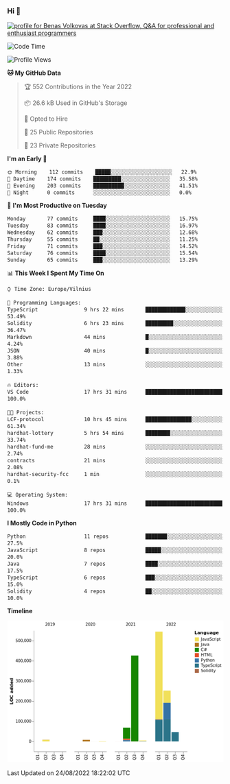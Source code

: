 ### Hi 👋
<a href="https://stackoverflow.com/users/14954249/benas-volkovas"><img src="https://stackoverflow.com/users/flair/14954249.png?theme=dark" width="208" height="58" alt="profile for Benas Volkovas at Stack Overflow, Q&amp;A for professional and enthusiast programmers" title="profile for Benas Volkovas at Stack Overflow, Q&amp;A for professional and enthusiast programmers"></a>

<!--START_SECTION:waka-->
![Code Time](http://img.shields.io/badge/Code%20Time-831%20hrs%2037%20mins-blue)

![Profile Views](http://img.shields.io/badge/Profile%20Views-24-blue)

**🐱 My GitHub Data** 

> 🏆 552 Contributions in the Year 2022
 > 
> 📦 26.6 kB Used in GitHub's Storage 
 > 
> 💼 Opted to Hire
 > 
> 📜 25 Public Repositories 
 > 
> 🔑 23 Private Repositories  
 > 
**I'm an Early 🐤** 

```text
🌞 Morning    112 commits    █████░░░░░░░░░░░░░░░░░░░░   22.9% 
🌆 Daytime    174 commits    █████████░░░░░░░░░░░░░░░░   35.58% 
🌃 Evening    203 commits    ██████████░░░░░░░░░░░░░░░   41.51% 
🌙 Night      0 commits      ░░░░░░░░░░░░░░░░░░░░░░░░░   0.0%

```
📅 **I'm Most Productive on Tuesday** 

```text
Monday       77 commits     ████░░░░░░░░░░░░░░░░░░░░░   15.75% 
Tuesday      83 commits     ████░░░░░░░░░░░░░░░░░░░░░   16.97% 
Wednesday    62 commits     ███░░░░░░░░░░░░░░░░░░░░░░   12.68% 
Thursday     55 commits     ██░░░░░░░░░░░░░░░░░░░░░░░   11.25% 
Friday       71 commits     ███░░░░░░░░░░░░░░░░░░░░░░   14.52% 
Saturday     76 commits     ████░░░░░░░░░░░░░░░░░░░░░   15.54% 
Sunday       65 commits     ███░░░░░░░░░░░░░░░░░░░░░░   13.29%

```


📊 **This Week I Spent My Time On** 

```text
⌚︎ Time Zone: Europe/Vilnius

💬 Programming Languages: 
TypeScript               9 hrs 22 mins       █████████████░░░░░░░░░░░░   53.49% 
Solidity                 6 hrs 23 mins       █████████░░░░░░░░░░░░░░░░   36.47% 
Markdown                 44 mins             █░░░░░░░░░░░░░░░░░░░░░░░░   4.24% 
JSON                     40 mins             █░░░░░░░░░░░░░░░░░░░░░░░░   3.88% 
Other                    13 mins             ░░░░░░░░░░░░░░░░░░░░░░░░░   1.33%

🔥 Editors: 
VS Code                  17 hrs 31 mins      █████████████████████████   100.0%

🐱‍💻 Projects: 
LCF-protocol             10 hrs 45 mins      ███████████████░░░░░░░░░░   61.34% 
hardhat-lottery          5 hrs 54 mins       ████████░░░░░░░░░░░░░░░░░   33.74% 
hardhat-fund-me          28 mins             ░░░░░░░░░░░░░░░░░░░░░░░░░   2.74% 
contracts                21 mins             ░░░░░░░░░░░░░░░░░░░░░░░░░   2.08% 
hardhat-security-fcc     1 min               ░░░░░░░░░░░░░░░░░░░░░░░░░   0.1%

💻 Operating System: 
Windows                  17 hrs 31 mins      █████████████████████████   100.0%

```

**I Mostly Code in Python** 

```text
Python                   11 repos            ███████░░░░░░░░░░░░░░░░░░   27.5% 
JavaScript               8 repos             █████░░░░░░░░░░░░░░░░░░░░   20.0% 
Java                     7 repos             ████░░░░░░░░░░░░░░░░░░░░░   17.5% 
TypeScript               6 repos             ███░░░░░░░░░░░░░░░░░░░░░░   15.0% 
Solidity                 4 repos             ██░░░░░░░░░░░░░░░░░░░░░░░   10.0%

```


**Timeline**

![Chart not found](https://raw.githubusercontent.com/BenasVolkovas/BenasVolkovas/main/charts/bar_graph.png) 


 Last Updated on 24/08/2022 18:22:02 UTC
<!--END_SECTION:waka-->
